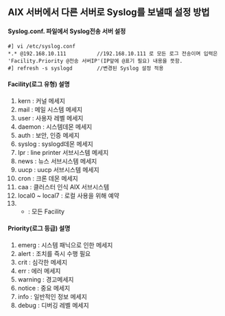 ## AIX 서버에서 다른 서버로 Syslog를 보낼때 설정 방법
#### Syslog.conf. 파일에서 Syslog전송 서버 설정
```
#] vi /etc/syslog.conf
*.* @192.168.10.111          //192.168.10.111 로 모든 로그 전송이며 입력은 'Facility.Priority @전송 서버IP'(IP앞에 @표기 필요) 내용을 뜻함.
#] refresh -s syslogd        //변경된 Syslog 설정 적용
```
#### Facility(로그 유형) 설명
1) kern : 커널 메세지
2) mail : 메일 시스템 메세지
3) user : 사용자 레벨 메세지
4) daemon : 시스템데몬 메세지
5) auth : 보안, 인증 메세지
6) syslog : syslogd데몬 메세지
7) lpr : line printer 서브시스템 메세지
8) news : 뉴스 서브시스템 메세지
9) uucp : uucp 서브시스템 메세지
10) cron : 크론 데몬 메세지
11) caa : 클러스터 인식 AIX 서브시스템
12) local0 ~ local7 : 로컬 사용을 위해 예약
13) * : 모든 Facility

#### Priority(로그 등급) 설명
1) emerg : 시스템 패닉으로 인한 메세지
2) alert : 조치를 즉시 수행 필요
3) crit : 심각한 메세지
4) err : 에러 메세지
5) warning : 경고메세지
6) notice : 중요 메세지
7) info : 일반적인 정보 메세지
8) debug : 디버깅 레벨 메세지
